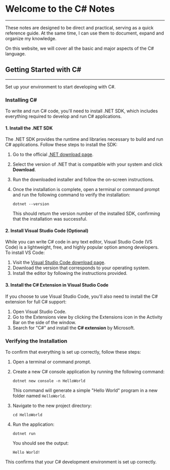 # **Welcome to the C# Notes**
---
These notes are designed to be direct and practical, serving as a quick reference guide. At the same time, I can use them to document, expand and organize my knowledge.

On this website, we will cover all the basic and major aspects of the C# language.

## **Getting Started with C#**
---
Set up your environment to start developing with C#.

### **Installing C**#

To write and run C# code, you'll need to install .NET SDK, which includes everything required to develop and run C# applications.

#### 1. Install the .NET SDK

The .NET SDK provides the runtime and libraries necessary to build and run C# applications. Follow these steps to install the SDK:

1. Go to the official [.NET download page](https://dotnet.microsoft.com/download).
2. Select the version of .NET that is compatible with your system and click **Download**.
3. Run the downloaded installer and follow the on-screen instructions.
4. Once the installation is complete, open a terminal or command prompt and run the following command to verify the installation:

    ```
    dotnet --version
    ```

   This should return the version number of the installed SDK, confirming that the installation was successful.

#### 2. Install Visual Studio Code (Optional)

While you can write C# code in any text editor, Visual Studio Code (VS Code) is a lightweight, free, and highly popular option among developers. To install VS Code:

1. Visit the [Visual Studio Code download page](https://code.visualstudio.com/Download).
2. Download the version that corresponds to your operating system.
3. Install the editor by following the instructions provided.

#### 3. Install the C# Extension in Visual Studio Code

If you choose to use Visual Studio Code, you'll also need to install the C# extension for full C# support:

1. Open Visual Studio Code.
2. Go to the Extensions view by clicking the Extensions icon in the Activity Bar on the side of the window.
3. Search for "C#" and install the **C# extension** by Microsoft.

### **Verifying the Installation**

To confirm that everything is set up correctly, follow these steps:

1. Open a terminal or command prompt.
2. Create a new C# console application by running the following command:

    ```
    dotnet new console -n HelloWorld
    ```

   This command will generate a simple "Hello World" program in a new folder named `HelloWorld`.

3. Navigate to the new project directory:

    ```
    cd HelloWorld
    ```

4. Run the application:

    ```
    dotnet run
    ```

   You should see the output:

    ```
    Hello World!
    ```

This confirms that your C# development environment is set up correctly.